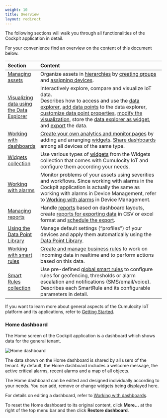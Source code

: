 ```yaml
---
weight: 10
title: Overview
layout: redirect
---
```


The following sections will walk you through all functionalities of the Cockpit application in detail.

For your convenience find an overview on the content of this document below.

<table>
<thead>
<colgroup>
   <col style="width: 20%;">
   <col style="width: 80%;">
</colgroup>
<tr>
<th align="left">Section</th>
<th align="left">Content</th>
</tr>
</thead>
<tbody>
<tr>
<td align="left"><a href="#managing-assets">Managing assets</a></td>
<td align="left">Organize assets in <a href="#hierarchies">hierarchies</a> by <a href="#creating-groups">creating groups</a> and <a href="#assigning-devices">assigning devices</a>.</td>
</tr>
<tr>
<td align="left"><a href="#data-explorer">Visualizing data using the Data Explorer</a></td>
<td align="left">Interactively explore, compare and visualize IoT data. <br> Describes how to access and use the <a href="#data-explorer">data explorer</a>, <a href="#add-data-points">add data points</a> to the data explorer, <a href="#customize-data-points">customize data point properties</a>, <a href="#change-visualization">modify the visualization</a>, store the <a href="#create-widget">data explorer as widget</a>, and <a href="#export-data">export</a> the data.</td>
</tr>
<tr>
<td align="left"><a href="#dashboards">Working with dashboards</a></td>
<td align="left"><a href="#creating-dashboards">Create your own analytics and monitor pages</a> by adding and arranging <a href="#adding-widgets">widgets</a>. <a href="#sharing-dashboards">Share dashboards</a> among all devices of the same type.</td>
</tr>
<tr>
<td align="left"><a href="#widgets">Widgets collection</a></td>
<td align="left">Use various types of <a href="#widgets">widgets</a> from the Widgets collection that comes with Cumulocity IoT and configure them according your needs.</td>
</tr>
<tr>
<td align="left"><a href="../../users-guide/device-management/#alarm-monitoring">Working with alarms</a></td>
<td align="left">Monitor problems of your assets using severities and workflows. Since working with alarms in the Cockpit application is actually the same as working with alarms in Device Management, refer to <a href="../../users-guide/device-management/#alarm-monitoring">Working with alarms</a> in Device Management.</td>
</tr>
<tr>
<td align="left"><a href="#reports">Managing reports</a></td>
<td align="left">Handle <a href="#reports">reports</a> based on dashboard layouts, create <a href="#export">reports for exporting data</a> in CSV or excel format and <a href="#schedule-export">schedule the export</a>.</td>
</tr>
<tr>
<td align="left"><a href="#data-point-library">Using the Data Point Library</a></td>
<td align="left">Manage default settings (“profiles”) of your devices and apply them automatically using the <a href="#data-point-library">Data Point Library</a>.</td>
</tr>
<tr>
<td align="left"><a href="#smart-rules">Working with smart rules</a></td>
<td align="left"><a href="#create-rules">Create and manage business rules</a> to work on incoming data in realtime and to perform actions based on this data.</td>
</tr>
<tr>
<td align="left"><a href="#smart-rules-collection">Smart Rules collection</a></td>
<td align="left">Use pre-defined <a href="#smart-rules-collection">global smart rules</a> to configure rules for geofencing, thresholds or alarm escalation and notifications (SMS/email/voice). Describes each SmartRule and its configurable parameters in detail.</td>
</tr>
</tbody>
</table>

If you want to learn more about general aspects of the Cumulocity IoT platform and its applications, refer to [Getting Started](/users-guide/overview).

### <a name="home"></a>Home dashboard

The Home screen of the Cockpit application is a dashboard which shows data for the general tenant.

![Home dashboard](/images/users-guide/cockpit/cockpit-home-screen.png)

The data shown on the Home dashboard is shared by all users of the tenant. By default, the Home dashboard includes a welcome message, the active critical alarms, recent alarms and a map of all objects.

The Home dashboard can be edited and designed individually according to your needs. You can add, remove or change widgets being displayed here.

For details on editing a dashboard, refer to [Working with dashboards](#dashboards).

To reset the Home dashboard to its original content, click **More...** at the right of the top menu bar and then click **Restore dashboard**.

